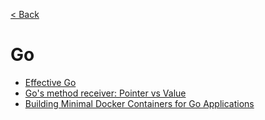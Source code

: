 [< Back](./../README.md)

# Go

- [Effective Go](https://golang.org/doc/effective_go.html)
- [Go's method receiver: Pointer vs Value](https://dev.to/chen/gos-method-receiver-pointer-vs-value-1kl8)
- [Building Minimal Docker Containers for Go Applications](https://blog.codeship.com/building-minimal-docker-containers-for-go-applications/)
